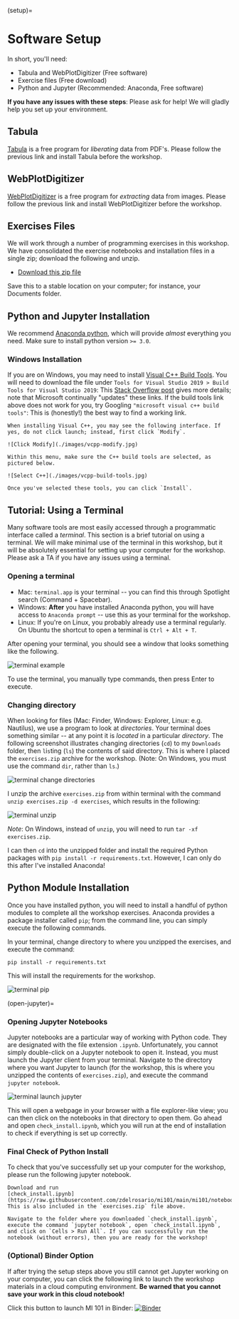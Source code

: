 (setup)=
# Software Setup

In short, you'll need:

- Tabula and WebPlotDigitizer (Free software)
- Exercise files (Free download)
- Python and Jupyter (Recommended: Anaconda, Free software)

**If you have any issues with these steps**: Please ask for help! We will gladly
help you set up your environment.

## Tabula
<!-- ------------------------- -->

[Tabula](https://tabula.technology) is a free program for *liberating* data from
PDF's. Please follow the previous link and install Tabula before the workshop.

## WebPlotDigitizer
<!-- ------------------------- -->

[WebPlotDigitizer](https://automeris.io/WebPlotDigitizer/) is a free program for
*extracting* data from images. Please follow the previous link and install
WebPlotDigitizer before the workshop.

## Exercises Files
<!-- ------------------------- -->

We will work through a number of programming exercises in this workshop. We have
consolidated the exercise notebooks and installation files in a single zip;
download the following and unzip.

- [Download this zip file](https://github.com/zdelrosario/ds4e-workshop/archive/refs/heads/build.zip)

Save this to a stable location on your computer; for instance, your Documents folder.

## Python and Jupyter Installation
<!-- ------------------------- -->

We recommend [Anaconda
python](https://www.anaconda.com/distribution/#download-section), which will
provide *almost* everything you need. Make sure to install python version `>=
3.0`.

### Windows Installation
<!-- ------------------------- -->

If you are on Windows, you may need to install [Visual C++ Build
Tools](https://visualstudio.microsoft.com/downloads/#build-tools-for-visual-studio-2019).
You will need to download the file under `Tools for Visual Studio 2019 > Build
Tools for Visual Studio 2019`: This [Stack Overflow
post](https://stackoverflow.com/questions/40504552/how-to-install-visual-c-build-tools)
gives more details; note that Microsoft continually "updates" these links. If
the build tools link above does not work for you, try Googling `"microsoft
visual c++ build tools"`: This is (honestly!) the best way to find a working
link.

```{admonition} Make sure to select the build tools
When installing Visual C++, you may see the following interface. If yes, do not click launch; instead, first click `Modify`.

![Click Modify](./images/vcpp-modify.jpg)

Within this menu, make sure the C++ build tools are selected, as pictured below.

![Select C++](./images/vcpp-build-tools.jpg)

Once you've selected these tools, you can click `Install`.
```

## Tutorial: Using a Terminal
<!-- -------------------------------------------------- -->

Many software tools are most easily accessed through a programmatic interface
called a *terminal*. This section is a brief tutorial on using a terminal. We
will make minimal use of the terminal in this workshop, but it will be
absolutely essential for setting up your computer for the workshop. Please ask a
TA if you have any issues using a terminal.

### Opening a terminal

- Mac: `terminal.app` is your terminal -- you can find this through Spotlight
  search (Command + Spacebar).
- Windows: **After** you have installed Anaconda python, you will have access to
  `Anaconda prompt` -- use this as your terminal for the workshop.
- Linux: If you're on Linux, you probably already use a terminal regularly. On
  Ubuntu the shortcut to open a terminal is `Ctrl + Alt + T`.

After opening your terminal, you should see a window that looks something like
the following.

![terminal example](./images/terminal_example.png)

To use the terminal, you manually type commands, then press Enter to execute.

### Changing directory

When looking for files (Mac: Finder, Windows: Explorer, Linux: e.g. Nautilus),
we use a program to look at *directories*. Your terminal does something similar
-- at any point it is *located* in a particular *directory*. The following
screenshot illustrates `c`hanging `d`irectories (`cd`) to my `Downloads` folder,
then `l`i`s`ting (`ls`) the contents of said directory. This is where I placed
the `exercises.zip` archive for the workshop. (Note: On Windows, you must use
the command `dir`, rather than `ls`.)

![terminal change directories](./images/terminal_cd.png)

I unzip the archive `exercises.zip` from within terminal with the command `unzip
exercises.zip -d exercises`, which results in the following:

![terminal unzip](./images/terminal_unzip.png)

*Note*: On Windows, instead of `unzip`, you will need to run `tar -xf
exercises.zip`.

I can then `cd` into the unzipped folder and install the required Python
packages with `pip install -r requirements.txt`. However, I can only do this
after I've installed Anaconda!

## Python Module Installation
<!-- ------------------------- -->

Once you have installed python, you will need to install a handful of python
modules to complete all the workshop exercises. Anaconda provides a package
installer called `pip`; from the command line, you can simply execute the
following commands.

In your terminal, change directory to where you unzipped the exercises,
and execute the command:

```
pip install -r requirements.txt
```

This will install the requirements for the workshop.

![terminal pip](./images/terminal_pip.png)

(open-jupyter)=
### Opening Jupyter Notebooks
<!-- ------------------------- -->

Jupyter notebooks are a particular way of working with Python code. They are
designated with the file extension `.ipynb`. Unfortunately, you cannot simply
double-click on a Jupyter notebook to open it. Instead, you must launch the
Jupyter client from your terminal. Navigate to the directory where you want
Jupyter to launch (for the workshop, this is where you unzipped the contents of
`exercises.zip`), and execute the command `jupyter notebook`.

![terminal launch jupyter](./images/terminal_jupyter.png)

This will open a webpage in your browser with a file explorer-like view; you can
then click on the notebooks in that directory to open them. Go ahead and open
`check_install.ipynb`, which you will run at the end of installation to check if
everything is set up correctly.

### Final Check of Python Install
<!-- -------------------------------------------------- -->

To check that you've successfully set up your computer for the workshop, please
run the following jupyter notebook.

```{admonition} Test your installation
Download and run
[check_install.ipynb](https://raw.githubusercontent.com/zdelrosario/mi101/main/mi101/notebooks/check_install.ipynb).
This is also included in the `exercises.zip` file above.

Navigate to the folder where you downloaded `check_install.ipynb`,
execute the command `jupyter notebook`, open `check_install.ipynb`,
and click on `Cells > Run All`. If you can successfully run the
notebook (without errors), then you are ready for the workshop!
```

### (Optional) Binder Option
<!-- ------------------------- -->

If after trying the setup steps above you still cannot get Jupyter working on your computer, you can click the following link to launch the workshop materials in a cloud computing environment. **Be warned that you cannot save your work in this cloud notebook!**

Click this button to launch MI 101 in Binder: [![Binder](https://mybinder.org/badge_logo.svg)](https://mybinder.org/v2/gh/zdelrosario/ds4e-workshop/build)
